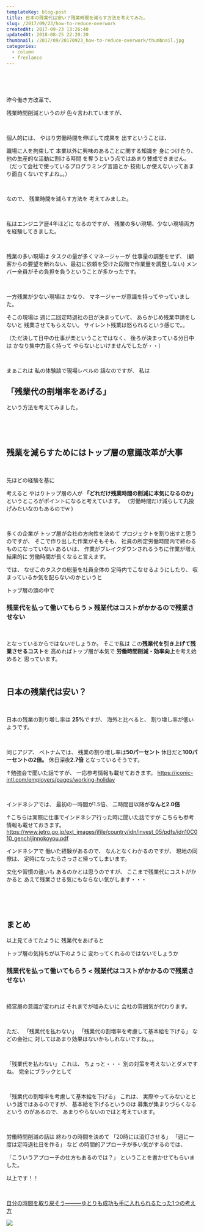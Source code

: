 ```yaml
---
templateKey: blog-post
title: 日本の残業代は安い？残業時間を減らす方法を考えてみた。
slug: /2017/09/23/how-to-reduce-overwork
createdAt: 2017-09-23 13:26:40
updatedAt: 2018-08-25 22:20:20
thumbnail: /2017/09/20170923_how-to-reduce-overwork/thumbnail.jpg
categories:
  - column
  - freelance
---
```


&nbsp;

&nbsp;

昨今働き方改革で、

残業時間削減というのが
色々言われていますが、


&nbsp;

個人的には、
やはり労働時間を伸ばして成果を
出すということは、

職場に人を拘束して
本業以外に興味のあることに関する知識を
身につけたり、
他の生産的な活動に割ける時間
を奪うという点ではあまり賛成できません。
（だって会社で使っているプログラミング言語とか
技術しか使えないってあまり面白くないですよね。。）

&nbsp;

なので、
残業時間を減らす方法を
考えてみました。


&nbsp;

私はエンジニア歴4年ほどに
なるのですが、
残業の多い現場、少ない現場両方
を経験してきました。

&nbsp;

残業の多い現場は
タスクの量が多くマネージャーが
仕事量の調整をせず、
(顧客からの要望を断れない、最初に依頼を受けた段階で作業量を調整しない)
メンバー全員がその負担を負うということが多かったです。

&nbsp;

一方残業が少ない現場は
かなり、
マネージャーが意識を持ってやっていました。

そこの現場は
週に二回定時退社の日が決まっていて、
あらかじめ残業申請をしないと
残業させてもらえない。
サイレント残業は怒られるという感じで。。

（ただ決して日中の仕事が楽ということではなく、
後ろが決まっている分日中は
かなり集中力高く持って
やらないといけませんでしたが・・）

&nbsp;

まぁこれは
私の体験談で現場レベルの
話なのですが、
私は
<h2>「残業代の割増率をあげる」</h2>
という方法を考えてみました。

&nbsp;

<div class="adsense-double-rect"></div>

&nbsp;
<h2 class="chapter">残業を減らすためにはトップ層の意識改革が大事</h2>
&nbsp;

先ほどの経験を基に

考えると
やはりトップ層の人が
<strong>「どれだけ残業時間の削減に本気になるのか」</strong>
というところがポイントになると考えています。
（労働時間だけ減らして丸投げみたいなのもあるのでw )

&nbsp;

多くの企業が
トップ層が会社の方向性を決めて
プロジェクトを割り出すと思うのですが、
そこで作り出した作業がそもそも、
社員の所定労働時間内で終わるものになっていない
あるいは、
作業がブレイクダウンされるうちに作業が増え結果的に
労働時間が長くなると言えます。

では、
なぜこのタスクの総量を社員全体の
定時内でこなせるようにしたり、
収まっているか気を配らないのかというと

トップ層の頭の中で
<h3>残業代を払って働いてもらう > 残業代はコストがかかるので残業させない</h3>
&nbsp;

となっているからではないでしょうか。
そこで私は
この<strong>残業代を引き上げて残業させるコスト</strong>を
高めればトップ層が本気で
<strong>労働時間削減・効率向上</strong>を考え始めると
思っています。

&nbsp;
<h2 class="chapter">日本の残業代は安い？</h2>
&nbsp;

日本の残業の割り増し率は
<strong>25%</strong>ですが、
海外と比べると、
割り増し率が低いようです。

&nbsp;

同じアジア、
ベトナムでは、
残業の割り増し率は<strong>50パーセント</strong>
休日だと<strong>100パーセントの2倍。</strong>
休日深夜<strong>2.7倍</strong>
となっているそうです。

↑勉強会で聞いた話ですが、
一応参考情報も載せておきます。
<a href="https://iconic-intl.com/employers/pages/working-holiday">
https://iconic-intl.com/employers/pages/working-holiday</a>

&nbsp;

インドネシアでは、
最初の一時間が1.5倍、
二時間目以降が<strong>なんと2.0倍</strong>

↑こちらは実際に仕事でインドネシア行った時に聞いた話ですが
こちらも参考情報も載せておきます。
<a href="https://www.jetro.go.jp/ext_images/jfile/country/idn/invest_05/pdfs/idn10C010_genchijinnokoyou.pdf">https://www.jetro.go.jp/ext_images/jfile/country/idn/invest_05/pdfs/idn10C010_genchijinnokoyou.pdf</a>

インドネシアで
働いた経験があるので、
なんとなくわかるのですが、
現地の同僚は、
定時になったらさっさと帰ってしまいます。

文化や習慣の違いも
あるのかとは思うのですが、
ここまで残業代にコストがかかると
あえて残業させる気にもならない気がします・・・

&nbsp;

&nbsp;
<h2 class="chapter">まとめ</h2>
以上見てきてたように
残業代をあげると

トップ層の気持ちが以下のように
変わってくれるのではないでしょうか
<h3>残業代を払って働いてもらう < 残業代はコストがかかるので残業させない</h3>
&nbsp;

経営層の意識が変われば
それまでが嘘みたいに
会社の雰囲気が代わります。

&nbsp;

ただ、
「残業代を払わない」
「残業代の割増率を考慮して基本給を下げる」
などの会社に
対してはあまり効果はないかもしれないですね。。。

&nbsp;

「残業代を払わない」
これは、
ちょっと・・・
別の対策を考えないとダメですね。
完全にブラックとして

&nbsp;

「残業代の割増率を考慮して基本給を下げる」
これは、
実際やってみないとという話ではあるのですが、
基本給を下げるというのは
募集が集まりづらくなるという
のがあるので、
あまりやらないのではと考えています。

&nbsp;

労働時間削減の話は
終わりの時間を決めて
「20時には消灯させる」
「週に一度は定時退社日を作る」
など
の時間的アプローチが多い気がするのでは、

「こういうアプローチの仕方もあるのでは？」
ということを書かせてもらいました。

以上です！！


&nbsp;

<a href="http://amzn.to/2xzLOpL">自分の時間を取り戻そう―――ゆとりも成功も手に入れられるたった1つの考え方</a>

<a href="https://www.amazon.co.jp/%E8%87%AA%E5%88%86%E3%81%AE%E6%99%82%E9%96%93%E3%82%92%E5%8F%96%E3%82%8A%E6%88%BB%E3%81%9D%E3%81%86%E2%80%95%E2%80%95%E2%80%95%E3%82%86%E3%81%A8%E3%82%8A%E3%82%82%E6%88%90%E5%8A%9F%E3%82%82%E6%89%8B%E3%81%AB%E5%85%A5%E3%82%8C%E3%82%89%E3%82%8C%E3%82%8B%E3%81%9F%E3%81%A3%E3%81%9F1%E3%81%A4%E3%81%AE%E8%80%83%E3%81%88%E6%96%B9-%E3%81%A1%E3%81%8D%E3%82%8A%E3%82%93/dp/4478101558/ref=as_li_ss_il?s=books&ie=UTF8&qid=1506140488&sr=1-1&keywords=%E8%87%AA%E5%88%86%E3%81%AE%E6%99%82%E9%96%93%E3%82%92%E5%8F%96%E3%82%8A%E6%88%BB%E3%81%9D%E3%81%86&linkCode=li3&tag=llg01-22&linkId=a9b16585758f5bb03e7ab9b25b2f5cd7" target="_blank"><img border="0" src="//ws-fe.amazon-adsystem.com/widgets/q?_encoding=UTF8&ASIN=4478101558&Format=_SL250_&ID=AsinImage&MarketPlace=JP&ServiceVersion=20070822&WS=1&tag=llg01-22" ></a><img src="https://ir-jp.amazon-adsystem.com/e/ir?t=llg01-22&l=li3&o=9&a=4478101558" width="1" height="1" border="0" alt="" style="border:none !important; margin:0px !important;" />

&nbsp;

<div class="adsense-double-rect"></div>
&nbsp;
